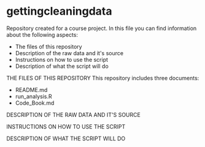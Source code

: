 gettingcleaningdata
===================

Repository created for a course project. In this file you can find information about the following aspects:

   * The files of this repository
   * Description of the raw data and it's source
   * Instructions on how to use the script
   * Description of what the script will do

THE FILES OF THIS REPOSITORY
   This repository includes three documents:
   * README.md
   * run_analysis.R
   * Code_Book.md

DESCRIPTION OF THE RAW DATA AND IT'S SOURCE

INSTRUCTIONS ON HOW TO USE THE SCRIPT

DESCRIPTION OF WHAT THE SCRIPT WILL DO

